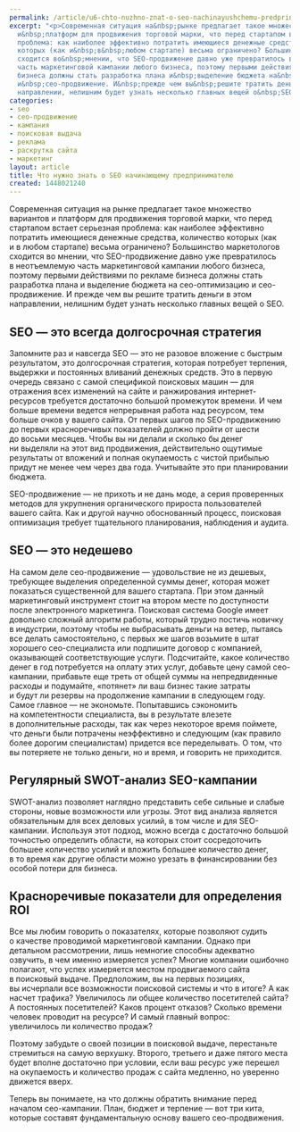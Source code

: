 ```yaml
---
permalink: /article/u6-chto-nuzhno-znat-o-seo-nachinayushchemu-predprinimatelyu
excerpt: "<p>Современная ситуация на&nbsp;рынке предлагает такое множество вариантов
  и&nbsp;платформ для продвижения торговой марки, что перед стартапом встает серьезная
  проблема: как наиболее эффективно потратить имеющиеся денежные средства, количество
  которых (как и&nbsp;в&nbsp;любом стартапе) весьма ограничено? Большинство маркетологов
  сходится во&nbsp;мнении, что SEO-продвижение давно уже превратилось в&nbsp;неотъемлемую
  часть маркетинговой кампании любого бизнеса, поэтому первыми действиями по&nbsp;рекламе
  бизнеса должны стать разработка плана и&nbsp;выделение бюджета на&nbsp;сео-оптимизацию
  и&nbsp;сео-продвижение. И&nbsp;прежде чем вы&nbsp;решите тратить деньги в&nbsp;этом
  направлении, нелишним будет узнать несколько главных вещей о&nbsp;SEO.</p>"
categories:
- seo
- сео-продвижение
- кампания
- поисковая выдача
- реклама
- раскрутка сайта
- маркетинг
layout: article
title: Что нужно знать о SEO начинающему предпринимателю
created: 1448021240
---
```

<p>Современная ситуация на&nbsp;рынке предлагает такое множество вариантов и&nbsp;платформ для продвижения торговой марки, что перед стартапом встает серьезная проблема: как наиболее эффективно потратить имеющиеся денежные средства, количество которых (как и&nbsp;в&nbsp;любом стартапе) весьма ограничено? Большинство маркетологов сходится во&nbsp;мнении, что SEO-продвижение давно уже превратилось в&nbsp;неотъемлемую часть маркетинговой кампании любого бизнеса, поэтому первыми действиями по&nbsp;рекламе бизнеса должны стать разработка плана и&nbsp;выделение бюджета на&nbsp;сео-оптимизацию и&nbsp;сео-продвижение. И&nbsp;прежде чем вы&nbsp;решите тратить деньги в&nbsp;этом направлении, нелишним будет узнать несколько главных вещей о&nbsp;SEO.</p>
<h2>SEO&nbsp;— это всегда долгосрочная стратегия</h2>
<p>Запомните раз и&nbsp;навсегда SEO&nbsp;— это не&nbsp;разовое вложение с&nbsp;быстрым результатом, это долгосрочная стратегия, которая потребует терпения, выдержки и&nbsp;постоянных вливаний денежных средств. Это в&nbsp;первую очередь связано с&nbsp;самой спецификой поисковых машин&nbsp;— для отражения всех изменений на&nbsp;сайте и&nbsp;ранжирования интернет-ресурсов требуется достаточно большой промежуток времени. И&nbsp;чем больше времени ведется непрерывная работа над ресурсом, тем больше очков у&nbsp;вашего сайта. От&nbsp;первых шагов по&nbsp;SEO-продвижению до&nbsp;первых красноречивых показателей должно пройти от&nbsp;шести до&nbsp;восьми месяцев. Чтобы вы&nbsp;ни&nbsp;делали и&nbsp;сколько&nbsp;бы денег ни&nbsp;выделяли на&nbsp;этот вид продвижения, действительно ощутимые результаты от&nbsp;вложений и&nbsp;полная окупаемость с&nbsp;чистой прибылью придут не&nbsp;менее чем через два года. Учитывайте это при планировании бюджета. </p>
<p>SEO-продвижение&nbsp;— не&nbsp;прихоть и&nbsp;не&nbsp;дань моде, а&nbsp;серия проверенных методов для укрупнения органического прироста пользователей вашего сайта. Как и&nbsp;другой научно обоснованный процесс, поисковая оптимизация требует тщательного планирования, наблюдения и&nbsp;аудита.</p>
<h2>SEO&nbsp;— это недешево</h2>
<p>На&nbsp;самом деле сео-продвижение&nbsp;— удовольствие не&nbsp;из&nbsp;дешевых, требующее выделения определенной суммы денег, которая может показаться существенной для вашего стартапа. При этом данный маркетинговый инструмент стоит на&nbsp;втором месте по&nbsp;доступности после электронного маркетинга. Поисковая система Google имеет довольно сложный алгоритм работы, который трудно постичь новичку в&nbsp;индустрии, поэтому чтобы не&nbsp;выбрасывать деньги на&nbsp;ветер, пытаясь все делать самостоятельно, с&nbsp;первых&nbsp;же шагов возьмите в&nbsp;штат хорошего сео-специалиста или подпишите договор с&nbsp;компанией, оказывающей соответствующие услуги. Подсчитайте, какое количество денег в&nbsp;год потребуется на&nbsp;оплату этих услуг, добавьте цену самой сео-кампании, прибавьте еще треть от&nbsp;общей суммы на&nbsp;непредвиденные расходы и&nbsp;подумайте, «потянет»&nbsp;ли ваш бизнес такие затраты и&nbsp;будут&nbsp;ли резервы на&nbsp;продолжение кампании в&nbsp;следующем году. Самое главное&nbsp;— не&nbsp;экономьте. Попытавшись сэкономить на&nbsp;компетентности специалиста, вы&nbsp;в&nbsp;результате влезете в&nbsp;дополнительные расходы, так как через некоторое время поймете, что деньги были потрачены неэффективно и&nbsp;следующим (как правило более дорогим специалистам) придется все переделывать. О&nbsp;том, что вы&nbsp;потеряете не&nbsp;только деньги, но&nbsp;и&nbsp;время, и&nbsp;говорить не&nbsp;приходится. </p>
<h2>Регулярный SWOT-анализ SEO-кампании</h2>
<p>SWOT-анализ позволяет наглядно представить себе сильные и&nbsp;слабые стороны, новые возможности или угрозы. Этот вид анализа является обязательным для всех деловых усилий, в&nbsp;том числе и&nbsp;для SEO-кампании. Используя этот подход, можно всегда с&nbsp;достаточно большой точностью определить области, на&nbsp;которых стоит сосредоточить большее количество усилий и&nbsp;вложить большее количество денег, в&nbsp;то&nbsp;время как другие области можно урезать в&nbsp;финансировании без особой потери для бизнеса. </p>
<h2>Красноречивые показатели для определения ROI </h2>
<p>Все мы&nbsp;любим говорить о&nbsp;показателях, которые позволяют судить о&nbsp;качестве проводимой маркетинговой кампании. Однако при детальном рассмотрении, лишь немногие способны адекватно озвучить, в&nbsp;чем именно измеряется успех? Многие компании ошибочно полагают, что успех измеряется местом продвигаемого сайта в&nbsp;поисковый выдаче. Предположим, вы&nbsp;на&nbsp;первых позициях, вы&nbsp;исчерпали все возможности поисковой системы и&nbsp;что в&nbsp;итоге? А&nbsp;как насчет трафика? Увеличилось&nbsp;ли общее количество посетителей сайта? А&nbsp;постоянных посетителей? Каков процент отказов? Сколько времени человек проводит на&nbsp;ресурсе? И&nbsp;самый главный вопрос: увеличилось&nbsp;ли количество продаж?</p>
<p>Поэтому забудьте о&nbsp;своей позиции в&nbsp;поисковой выдаче, перестаньте стремиться на&nbsp;самую верхушку. Второго, третьего и&nbsp;даже пятого места будет вполне достаточно при условии, если ваш ресурс уже перешел на&nbsp;окупаемость и&nbsp;количество продаж с&nbsp;сайта медленно, но&nbsp;уверенно движется вверх. </p>
<p>Теперь вы&nbsp;понимаете, на&nbsp;что должны обратить внимание перед началом сео-кампании. План, бюджет и&nbsp;терпение&nbsp;— вот три кита, которые составят фундаментальную основу вашего сео-продвижения.</p>
